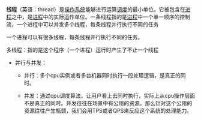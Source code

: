 **线程**（英语：thread）是[操作系统](https://baike.baidu.com/item/%E6%93%8D%E4%BD%9C%E7%B3%BB%E7%BB%9F)能够进行运算[调度](https://baike.baidu.com/item/%E8%B0%83%E5%BA%A6)的最小单位。它被包含在[进程](https://baike.baidu.com/item/%E8%BF%9B%E7%A8%8B)之中，是[进程](https://baike.baidu.com/item/%E8%BF%9B%E7%A8%8B)中的实际运作单位。一条线程指的是[进程](https://baike.baidu.com/item/%E8%BF%9B%E7%A8%8B)中一个单一顺序的控制流，一个进程中可以并发多个线程，每条线程并行执行不同的任务

一个进程可以有很多线程，每条线程并行执行不同的任务。

多线程：指的是这个程序（一个进程）运行时产生了不止一个线程

* 并行与并发：

  * 并行：多个cpu实例或者多台机器同时执行一段处理逻辑，是真正的同时。

  * 并发：通过cpu调度算法，让用户看上去同时执行，实际上从cpu操作层面不是真正的同时。并发往往在场景中有公用的资源，那么针对这个公用的资源往往产生瓶颈，我们会用TPS或者QPS来反应这个系统的处理能力。



  


